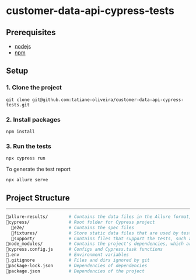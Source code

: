 # customer-data-api-cypress-tests

## Prerequisites

- [nodejs](https://nodejs.org/en/)
- [npm](https://docs.npmjs.com/about-npm)


## Setup

### 1. Clone the project

```shell
git clone git@github.com:tatiane-oliveira/customer-data-api-cypress-tests.git
```

### 2. Install packages 

```shell
npm install
```

### 3. Run the tests

```shell
npx cypress run
```

To generate the test report
```shell
npx allure serve
```

## Project Structure
---
``` bash
📂allure-results/        # Contains the data files in the Allure format, which are generated using the npx allure serve command
📂cypress/               # Root folder for Cypress project
  📂e2e/                 # Contains the spec files
  📂fixtures/            # Store static data files that are used by tests
  📂support/             # Contains files that support the tests, such as reusable functions or global configuration 
📂node_modules/          # Contains the project's dependencies, which are installed using the npm install command
📄cypress.config.js      # Configs and Cypress.task functions
📄.env                   # Environment variables
📄.gitignore             # Files and dirs ignored by git
📄package-lock.json      # Dependencies of dependencies
📄package.json           # Dependencies of the project
```
